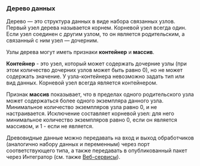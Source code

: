 ### Дерево данных
Дерево — это структура данных в виде набора связанных узлов. Первый узел дерева называется корнем. Корневой узел всегда один. Если узел соединен с другим узлом, то он является родительским, а связанный с ним узел — дочерним.

Узлы дерева могут иметь признаки **контейнер** и **массив**.

**Контейнер** - это узел, который может содержать дочерние узлы (при этом количество дочерних узлов может быть равно 0), но не может содержать значение. У узла-контейнера невозможно задать тип или вид данных. Корневой узел всегда является контейнером.

Признак **массив** показывает, что в пределах одного родительского узла может содержаться более одного экземпляра данного узла. Минимальное количество экземпляров узла равно 0, и не настраивается. Исключение составляет корневой узел: для него минимальное количество экземпляров равно 0, если он является массивом, и 1 - если не является.

Древовидные данные можно передавать на вход и выход обработчиков (аналогично набору данных и переменным) через порт соответствующего типа, а также передавать в опубликованный пакет через Интегратор (см. также [Веб-сервисы](data/integration/web-services/README.md)).